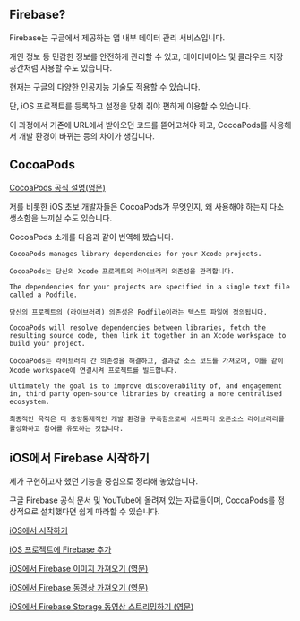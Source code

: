 ## Firebase?

Firebase는 구글에서 제공하는 앱 내부 데이터 관리 서비스입니다.

개인 정보 등 민감한 정보를 안전하게 관리할 수 있고, 데이터베이스 및 클라우드 저장 공간처럼 사용할 수도 있습니다. 

현재는 구글의 다양한 인공지능 기술도 적용할 수 있습니다.

단, iOS 프로젝트를 등록하고 설정을 맞춰 줘야 편하게 이용할 수 있습니다.

이 과정에서 기존에 URL에서 받아오던 코드를 뜯어고쳐야 하고, CocoaPods를 사용해서 개발 환경이 바뀌는 등의 차이가 생깁니다.

## CocoaPods

[CocoaPods 공식 설명(영문)](https://guides.cocoapods.org/using/getting-started.html#getting-started "cocoapods")

저를 비롯한 iOS 초보 개발자들은 CocoaPods가 무엇인지, 왜 사용해야 하는지 다소 생소함을 느끼실 수도 있습니다.

CocoaPods 소개를 다음과 같이 번역해 봤습니다.

```
CocoaPods manages library dependencies for your Xcode projects.

CocoaPods는 당신의 Xcode 프로젝트의 라이브러리 의존성을 관리합니다.

The dependencies for your projects are specified in a single text file called a Podfile.

당신의 프로젝트의 (라이브러리) 의존성은 Podfile이라는 텍스트 파일에 정의됩니다.

CocoaPods will resolve dependencies between libraries, fetch the resulting source code, then link it together in an Xcode workspace to build your project.

CocoaPods는 라이브러리 간 의존성을 해결하고, 결과값 소스 코드를 가져오며, 이를 같이 Xcode workspace에 연결시켜 프로젝트를 빌드합니다.

Ultimately the goal is to improve discoverability of, and engagement in, third party open-source libraries by creating a more centralised ecosystem.

최종적인 목적은 더 중앙통제적인 개발 환경을 구축함으로써 서드파티 오픈소스 라이브러리를 활성화하고 참여를 유도하는 것입니다.
```

## iOS에서 Firebase 시작하기

제가 구현하고자 했던 기능을 중심으로 정리해 놓았습니다.

구글 Firebase 공식 문서 및 YouTube에 올려져 있는 자료들이며, CocoaPods를 정상적으로 설치했다면 쉽게 따라할 수 있습니다.

[iOS에서 시작하기](https://firebase.google.com/docs/storage/ios/start?hl=ko "Firebase Tutorial")

[iOS 프로젝트에 Firebase 추가](https://firebase.google.com/docs/ios/setup?hl=ko "Firebase Tutorial")

[iOS에서 Firebase 이미지 가져오기 (영문)](https://www.youtube.com/watch?v=GX4mcOOUrWQ "YouTube")

[iOS에서 Firebase 동영상 가져오기 (영문)](https://www.youtube.com/watch?v=4ISMTG-E3Po "YouTube")

[iOS에서 Firebase Storage 동영상 스트리밍하기 (영문)](https://www.youtube.com/watch?v=zG7qgyA5Gb4 "YouTube")


